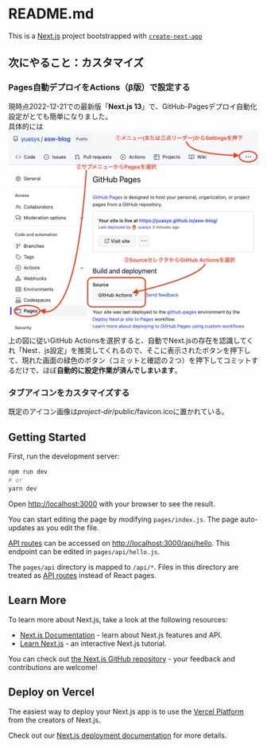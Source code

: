 # README.md

This is a [Next.js](https://nextjs.org/) project bootstrapped with [`create-next-app`](https://github.com/vercel/next.js/tree/canary/packages/create-next-app)

## 次にやること：カスタマイズ

### Pages自動デプロイをActions（β版）で設定する

現時点2022-12-21での最新版「<b>Next.js 13</b>」で、GitHub-Pagesデプロイ自動化設定がとても簡単になりました。  
具体的には
![Pages設定手順](public/GitHub-Actions.png)
上の図に従いGitHub Actionsを選択すると、自動でNext.jsの存在を認識してくれ「Nest．js設定」を推奨してくれるので、そこに表示されたボタンを押下して、現れた画面の緑色のボタン（コミットと確認の２つ）を押下してコミットするだけで、ほぼ<b>自動的に設定作業が済んでしまいます</b>。

### タブアイコンをカスタマイズする

既定のアイコン画像は<i>project-dir</i>/public/favicon.icoに置かれている。

## Getting Started

First, run the development server:

```bash
npm run dev
# or
yarn dev
```

Open [http://localhost:3000](http://localhost:3000) with your browser to see the result.

You can start editing the page by modifying `pages/index.js`. The page auto-updates as you edit the file.

[API routes](https://nextjs.org/docs/api-routes/introduction) can be accessed on [http://localhost:3000/api/hello](http://localhost:3000/api/hello). This endpoint can be edited in `pages/api/hello.js`.

The `pages/api` directory is mapped to `/api/*`. Files in this directory are treated as [API routes](https://nextjs.org/docs/api-routes/introduction) instead of React pages.

## Learn More

To learn more about Next.js, take a look at the following resources:

- [Next.js Documentation](https://nextjs.org/docs) - learn about Next.js features and API.
- [Learn Next.js](https://nextjs.org/learn) - an interactive Next.js tutorial.

You can check out [the Next.js GitHub repository](https://github.com/vercel/next.js/) - your feedback and contributions are welcome!

## Deploy on Vercel

The easiest way to deploy your Next.js app is to use the [Vercel Platform](https://vercel.com/new?utm_medium=default-template&filter=next.js&utm_source=create-next-app&utm_campaign=create-next-app-readme) from the creators of Next.js.

Check out our [Next.js deployment documentation](https://nextjs.org/docs/deployment) for more details.

